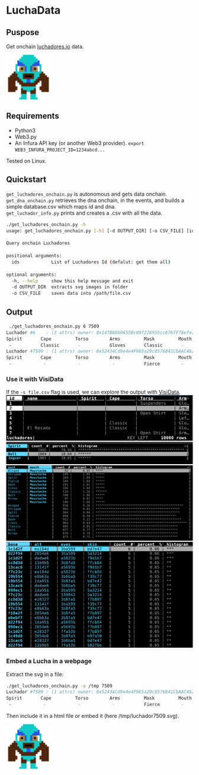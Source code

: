 # LuchaData

## Puspose
Get onchain [luchadores.io](https://luchadores.io/) data.

<img src="./luchador7509.svg" width="120" />

## Requirements
* Python3
* Web3.py
* An Infura API key (or another Web3 provider). `export WEB3_INFURA_PROJECT_ID=1234abcd...`

Tested on Linux.

## Quickstart
`get_luchadores_onchain.py` is autonomous and gets data onchain.  
`get_dna_onchain.py` retrieves the dna onchain, in the events, and builds a simple database.csv which maps id and dna.  
`get_luchador_info.py` prints and creates a .csv with all the data.  

```bash
./get_luchadores_onchain.py -h                                       
usage: get_luchadores_onchain.py [-h] [-d OUTPUT_DIR] [-o CSV_FILE] [ids [ids ...]]

Query onchain Luchadores

positional arguments:
  ids            List of Luchadores Id (defalut: get them all)

optional arguments:
  -h, --help     show this help message and exit
  -d OUTPUT_DIR  extracts svg images in folder
  -o CSV_FILE    saves data into /path/file.csv

``` 

## Output
```bash
 ./get_luchadores_onchain.py 6 7509 
Luchador #6    : (3 attrs) owner: 0x147B8869655Bc09f226955cc676fF78efe240cA8  -~-~-===( El Rosado )===-~-~-
Spirit       Cape         Torso        Arms         Mask         Mouth        Bottoms      Boots       
 -           Classic       -           Gloves       Classic       -            -            -           
Luchador #7509 : (1 attrs) owner: 0x52434Cd9e4e4F965a20c8576841CbAAC4b2bA30e  
Spirit       Cape         Torso        Arms         Mask         Mouth        Bottoms      Boots       
 -            -            -            -           Fierce        -            -            -
```

### Use it with VisiData
If the `-s file.csv` flag is used, we can explore the output with [VisiData](https://www.visidata.org/).  
![](./screenshot_vd_01.png)  
![](./screenshot_vd_02.png)
![](./screenshot_vd_03.png)  
![](./screenshot_vd_04.png)
### Embed a Lucha in a webpage
Extract the svg in a file:
```bash
./get_luchadores_onchain.py -o /tmp 7509
Luchador #7509 : (1 attrs) owner: 0x52434Cd9e4e4F965a20c8576841CbAAC4b2bA30e /tmp/luchador7509.svg 
Spirit       Cape         Torso        Arms         Mask         Mouth        Bottoms      Boots       
 -            -            -            -           Fierce        -            -            -
```

Then include it in a html file or embed it (here /tmp/luchador7509.svg).

<img src="./luchador7509.svg" width="120" />
